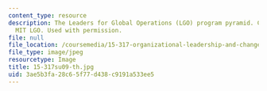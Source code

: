 ```yaml
---
content_type: resource
description: The Leaders for Global Operations (LGO) program pyramid. Courtesy of
  MIT LGO. Used with permission.
file: null
file_location: /coursemedia/15-317-organizational-leadership-and-change-summer-2009/3ae5b3fa28c65f77d438c9191a533ee5_15-317su09-th.jpg
file_type: image/jpeg
resourcetype: Image
title: 15-317su09-th.jpg
uid: 3ae5b3fa-28c6-5f77-d438-c9191a533ee5
---
```

